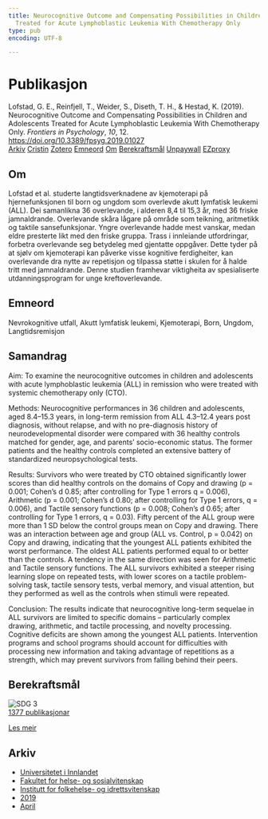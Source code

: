 ```yaml
---
title: Neurocognitive Outcome and Compensating Possibilities in Children and Adolescents
  Treated for Acute Lymphoblastic Leukemia With Chemotherapy Only
type: pub
encoding: UTF-8

---
```

<h1>Publikasjon</h1>
<article id="csl-bib-container-X3EPSM4U" class="csl-bib-container">
  <div class="csl-bib-body"> <div class="csl-entry">Lofstad, G. E., Reinfjell, T., Weider, S., Diseth, T. H., &#38; Hestad, K. (2019). Neurocognitive Outcome and Compensating Possibilities in Children and Adolescents Treated for Acute Lymphoblastic Leukemia With Chemotherapy Only. <i>Frontiers in Psychology</i>, <i>10</i>, 12. <a href="https://doi.org/10.3389/fpsyg.2019.01027">https://doi.org/10.3389/fpsyg.2019.01027</a></div> </div>
  <div class="csl-bib-buttons">
    <a href="#taxonomy-article-X3EPSM4U" alt="archive" class="csl-bib-button">Arkiv</a>
    <a href="https://app.cristin.no/results/show.jsf?id=1693683" alt="Cristin" class="csl-bib-button">Cristin</a>
    <a href="http://zotero.org/groups/5881554/items/X3EPSM4U" alt="Zotero" class="csl-bib-button">Zotero</a>
    <a href="#keywords-article-X3EPSM4U" alt="keywords" class="csl-bib-button">Emneord</a>
    <a href="#about-article-X3EPSM4U" alt="about_pub" class="csl-bib-button">Om</a>
    <a href="#sdg-article-X3EPSM4U" alt="sdg" class="csl-bib-button">Berekraftsmål</a>
    <a href="https://www.frontiersin.org/articles/10.3389/fpsyg.2019.01027/pdf" alt="Unpaywall" class="csl-bib-button">Unpaywall</a>
    <a href="https://www.frontiersin.org/articles/10.3389/fpsyg.2019.01027/pdf" alt="EZproxy" class="csl-bib-button">EZproxy</a>
  </div>
  <div id="csl-bib-meta-container-X3EPSM4U"></div>
</article>
<div id="csl-bib-meta-X3EPSM4U" class="csl-bib-meta">
  <article id="about-article-X3EPSM4U" class="about_pub-article">
    <h1>Om</h1>
    Lofstad et al. studerte langtidsverknadene av kjemoterapi på hjernefunksjonen til born og ungdom som overlevde akutt lymfatisk leukemi (ALL). Dei samanlikna 36 overlevande, i alderen 8,4 til 15,3 år, med 36 friske jamnaldrande. Overlevande skåra lågare på område som teikning, aritmetikk og taktile sansefunksjonar. Yngre overlevande hadde mest vanskar, medan eldre presterte likt med den friske gruppa. Trass i innleiande utfordringar, forbetra overlevande seg betydeleg med gjentatte oppgåver. Dette tyder på at sjølv om kjemoterapi kan påverke visse kognitive ferdigheiter, kan overlevande dra nytte av repetisjon og tilpassa støtte i skulen for å halde tritt med jamnaldrande. Denne studien framhevar viktigheita av spesialiserte utdanningsprogram for unge kreftoverlevande.
  </article>
  <article id="keywords-article-X3EPSM4U" class="keywords-article">
    <h1>Emneord</h1>
    Nevrokognitive utfall, Akutt lymfatisk leukemi, Kjemoterapi, Born, Ungdom, Langtidsremisjon
  </article>
  <article id="abstract-article-X3EPSM4U" class="abstract-article">
    <h1>Samandrag</h1>
    Aim: To examine the neurocognitive outcomes in children and adolescents with acute lymphoblastic leukemia (ALL) in remission who were treated with systemic chemotherapy only (CTO). 
 
Methods: Neurocognitive performances in 36 children and adolescents, aged 8.4–15.3 years, in long-term remission from ALL 4.3–12.4 years post diagnosis, without relapse, and with no pre-diagnosis history of neurodevelopmental disorder were compared with 36 healthy controls matched for gender, age, and parents’ socio-economic status. The former patients and the healthy controls completed an extensive battery of standardized neuropsychological tests. 
 
Results: Survivors who were treated by CTO obtained significantly lower scores than did healthy controls on the domains of Copy and drawing (p = 0.001; Cohen’s d 0.85; after controlling for Type 1 errors q = 0.006), Arithmetic (p = 0.001; Cohen’s d 0.80; after controlling for Type 1 errors, q = 0.006), and Tactile sensory functions (p = 0.008; Cohen’s d 0.65; after controlling for Type 1 errors, q = 0.03). Fifty percent of the ALL group were more than 1 SD below the control groups mean on Copy and drawing. There was an interaction between age and group (ALL vs. Control, p = 0.042) on Copy and drawing, indicating that the youngest ALL patients exhibited the worst performance. The oldest ALL patients performed equal to or better than the controls. A tendency in the same direction was seen for Arithmetic and Tactile sensory functions. The ALL survivors exhibited a steeper rising learning slope on repeated tests, with lower scores on a tactile problem-solving task, tactile sensory tests, verbal memory, and visual attention, but they performed as well as the controls when stimuli were repeated. 
 
Conclusion: The results indicate that neurocognitive long-term sequelae in ALL survivors are limited to specific domains – particularly complex drawing, arithmetic, and tactile processing, and novelty processing. Cognitive deficits are shown among the youngest ALL patients. Intervention programs and school programs should account for difficulties with processing new information and taking advantage of repetitions as a strength, which may prevent survivors from falling behind their peers.
  </article>
  <article id="sdg-article-X3EPSM4U" class="sdg-article">
    <h1>Berekraftsmål</h1>
    <div class="sdg-container"><div id="sdg3" class="sdg">
        <img src="{{< params subfolder >}}images/sdg/sdg03_nn.png" class="image" alt="SDG 3">
        <div class="sdg-overlay">
          <a href="{{< params subfolder >}}nn/archive/?sdg=3#archive" class="sdg-publication-count"><span>1377</span> publikasjonar</a>
          <p><a href="https://fn.no/om-fn/fns-baerekraftsmaal/god-helse-og-livskvalitet?lang=nno-NO" class="sdg-read-more">Les meir</a></p>
        </div>
      </div></div>
  </article>
  <article id="taxonomy-article-X3EPSM4U" class="taxonomy-article">
    <h1>Arkiv</h1>
    <ul>
      <li><a href="{{< params subfolder >}}nn/archive/?key=3DCRN523">Universitetet i Innlandet</a></li>
      <li><a href="{{< params subfolder >}}nn/archive/?key=IDKFS3MX">Fakultet for helse- og sosialvitenskap</a></li>
      <li><a href="{{< params subfolder >}}nn/archive/?key=FJXE3Z8X">Institutt for folkehelse- og idrettsvitenskap</a></li>
      <li><a href="{{< params subfolder >}}nn/archive/?key=MXF6ZEHK">2019</a></li>
      <li><a href="{{< params subfolder >}}nn/archive/?key=CZYBNWIR">April</a></li>
    </ul>
  </article>
</div>
